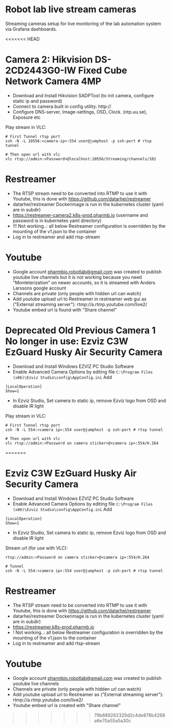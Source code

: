 # Robot lab live stream cameras
Streaming cameras setup for live monitoring of the lab automation system via Grafana dashboards.

<<<<<<< HEAD
# Camera 2: Hikvision DS-2CD2443G0-IW Fixed Cube Network Camera 4MP
- Download and Install Hikvision SADPTool (to init camera, configure static ip and password)
- Connect to camera built in config utility: http://<static-ip-of-camera>
- Configure DNS-server, Image-settings, OSD, Clock. (ntp.uu.se), Exposure etc


Play stream in VLC:
```
# First Tunnel rtsp port
ssh -N -L 10556:<camera-ip>:554 user@jumphost -p ssh-port # rtsp tunnel

# Then open url with vlc
vlc rtsp://admin:<Password>@localhost:10556/Streaming/channels/101
```

# Restreamer
- The RTSP stream need to be converted into RTMP to use it with Youtube, this is done with https://github.com/datarhei/restreamer
- datarhei/restreamer Dockerimage is run in the kubernetes cluster (yaml are in subdir)
- https://restreamer-camera2.k8s-prod.pharmb.io (username and password is in kubernetes yaml directory)
- !!! Not working..: all below Restreamer configuration is overridden by the mounting of the v1.json to the container
- Log in to restreamer and add rtsp-stream

# Youtube
- Google account pharmbio.robotlab@gmail.com was created to publish youtube live channels but it is not working because you need "Monteterization" on newer accounts, so it is streamed with Anders Larssons google account
- Channels are private (only people with hidden url can watch)
- Add youtube upload url to Restreamer in restreamer web gui as ("External streaming server"): rtmp://a.rtmp.youtube.com/live2/<youtube-token>
- Youtube embed url is found with "Share channel"


# Deprecated Old Previous Camera 1 No longer in use: Ezviz C3W EzGuard Husky Air Security Camera
- Download and Install Windows EZVIZ PC Studio Software
- Enable Advanced Camera Options by editing file `C:\Program Files (x86)\Ezviz Studio\config\AppConfig.ini`
Add
```
[LocalOperation]
Show=1
```
- In Ezviz Studio, Set camera to static ip, remove Ezviz logo from OSD and disable IR light

Play stream in VLC:
```
# First Tunnel rtsp port
ssh -N -L 554:<camera ip>:554 user@jumphost -p ssh-port # rtsp tunnel

# Then open url with vlc
vlc rtsp://admin:<Password on camera sticker>@<camera ip>:554/H.264
```
=======
# Ezviz C3W EzGuard Husky Air Security Camera
- Download and Install Windows EZVIZ PC Studio Software
- Enable Advanced Camera Options by editing file `C:\Program Files (x86)\Ezviz Studio\config\AppConfig.ini`
Add
```
[LocalOperation]
Show=1
```
- In Ezviz Studio, Set camera to static ip, remove Ezviz logo from OSD and disable IR light

Stream url (for use with VLC):
```
rtsp://admin:<Password on camera sticker>@<camera ip>:554/H.264

# Tunnel
ssh -N -L 554:<camera ip>:554 user@jumphost -p ssh-port # rtsp tunnel

```
# Restreamer
- The RTSP stream need to be converted into RTMP to use it with Youtube, this is done with https://github.com/datarhei/restreamer
- datarhei/restreamer Dockerimage is run in the kubernetes cluster (yaml are in subdir)
- https://restreamer.k8s-prod.pharmb.io
- ! Not working..: all below Restreamer configuration is overridden by the mounting of the v1.json to the container
- Log in to restreamer and add rtsp-stream

# Youtube
- Google account pharmbio.robotlab@gmail.com was created to publish youtube live channels
- Channels are private (only people with hidden url can watch)
- Add youtube upload url to Restreamer as ("External streaming server"): rtmp://a.rtmp.youtube.com/live2/<youtube-token>
- Youtube embed url is created with "Share channel"
>>>>>>> 79b889262329d2c4de878b4268a6e70a55a5a30c

